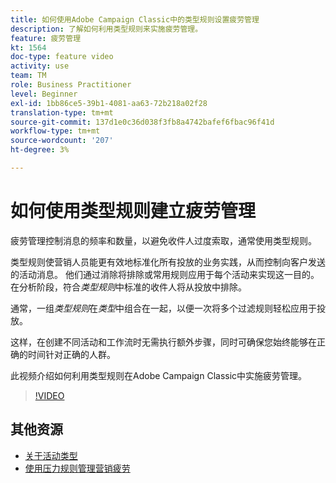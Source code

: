 ```yaml
---
title: 如何使用Adobe Campaign Classic中的类型规则设置疲劳管理
description: 了解如何利用类型规则来实施疲劳管理。
feature: 疲劳管理
kt: 1564
doc-type: feature video
activity: use
team: TM
role: Business Practitioner
level: Beginner
exl-id: 1bb86ce5-39b1-4081-aa63-72b218a02f28
translation-type: tm+mt
source-git-commit: 137d1e0c36d038f3fb8a4742bafef6fbac96f41d
workflow-type: tm+mt
source-wordcount: '207'
ht-degree: 3%

---
```


# 如何使用类型规则建立疲劳管理

疲劳管理控制消息的频率和数量，以避免收件人过度索取，通常使用类型规则。

类型规则使营销人员能更有效地标准化所有投放的业务实践，从而控制向客户发送的活动消息。 他们通过消除将排除或常用规则应用于每个活动来实现这一目的。 在分析阶段，符合&#x200B;*类型规则*&#x200B;中标准的收件人将从投放中排除。

通常，一组&#x200B;*类型规则*&#x200B;在&#x200B;*类型*&#x200B;中组合在一起，以便一次将多个过滤规则轻松应用于投放。

这样，在创建不同活动和工作流时无需执行额外步骤，同时可确保您始终能够在正确的时间针对正确的人群。

此视频介绍如何利用类型规则在Adobe Campaign Classic中实施疲劳管理。

>[!VIDEO](https://video.tv.adobe.com/v/25090?quality=12)

## 其他资源

* [关于活动类型](https://docs.adobe.com/content/help/en/campaign-classic/using/orchestrating-campaigns/campaign-optimization/about-campaign-typologies.html)
* [使用压力规则管理营销疲劳](https://docs.adobe.com/content/help/en/campaign-classic/using/orchestrating-campaigns/campaign-optimization/pressure-rules.html)
